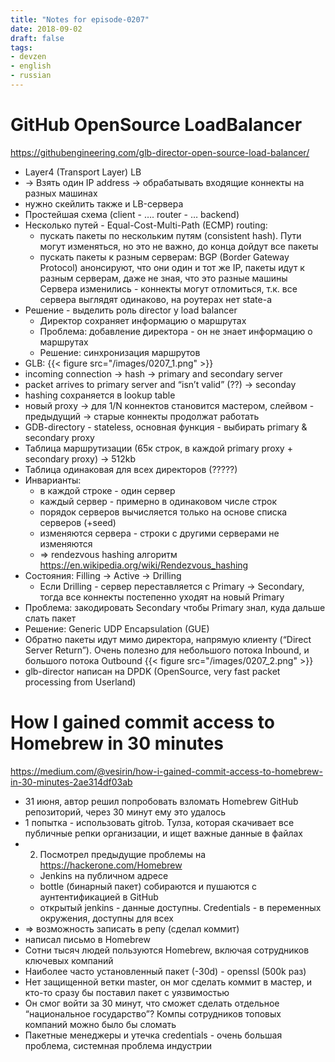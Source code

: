 ```yaml
---
title: "Notes for episode-0207"
date: 2018-09-02
draft: false
tags:
- devzen
- english
- russian
---
```


# GitHub OpenSource LoadBalancer
https://githubengineering.com/glb-director-open-source-load-balancer/

- Layer4 (Transport Layer) LB
- -> Взять один IP address -> обрабатывать входящие коннекты на разных машинах
- нужно скейлить также и LB-сервера
- Простейшая схема (client - …. router - … backend)
- Несколько путей - Equal-Cost-Multi-Path (ECMP) routing:
    - пускать пакеты по нескольким путям (consistent hash). Пути могут изменяться, но это не важно, до конца дойдут все пакеты
    - пускать пакеты к разным серверам: BGP (Border Gateway Protocol) анонсируют, что они один и тот же IP, пакеты идут к разным серверам, даже не зная, что это разные машины Сервера изменились - коннекты могут отломиться, т.к. все сервера выглядят одинаково, на роутерах нет state-а
- Решение - выделить роль director у load balancer
    - Директор сохраняет информацию о маршрутах
    - Проблема: добавление директора - он не знает информацию о маршрутах
    - Решение: синхронизация маршрутов
- GLB: 
    {{< figure src="/images/0207_1.png" >}}
- incoming connection -> hash -> primary and secondary server
- packet arrives to primary server and “isn’t valid” (??) -> seconday
- hashing сохраняется в lookup table
- новый proxy -> для 1/N коннектов становится мастером, слейвом - предыдущий -> старые коннекты продолжат работать
- GDB-directory - stateless, основная функция - выбирать primary & secondary proxy
- Таблица маршрутизации (65к строк, в каждой primary proxy + secondary proxy) -> 512kb
- Таблица одинаковая для всех директоров (?????)
- Инварианты:
    - в каждой строке - один сервер
    - каждый сервер - примерно в одинаковом числе строк
    - порядок серверов вычисляется только на основе списка серверов (+seed)
    - изменяются сервера - строки с другими серверами не изменяются
    - => rendezvous hashing алгоритм https://en.wikipedia.org/wiki/Rendezvous_hashing
- Состояния: Filling -> Active -> Drilling
    - Если Drilling - сервер переставляется с Primary -> Secondary, тогда все коннекты постепенно уходят на новый Primary
- Проблема: закодировать Secondary чтобы Primary знал, куда дальше слать пакет
- Решение: Generic UDP Encapsulation (GUE)
- Обратно пакеты идут мимо директора, напрямую клиенту (“Direct Server Return”). Очень полезно для небольшого потока Inbound, и большого потока Outbound
    {{< figure src="/images/0207_2.png" >}}
- glb-director написан на DPDK (OpenSource, very fast packet processing from Userland)

# How I gained commit access to Homebrew in 30 minutes
https://medium.com/@vesirin/how-i-gained-commit-access-to-homebrew-in-30-minutes-2ae314df03ab

- 31 июня, автор решил попробовать взломать Homebrew GitHub репозиторий, через 30 минут ему это удалось
- 1 попытка - использовать gitrob. Тулза, которая скачивает все публичные репки организации, и ищет важные данные в файлах
- 2. Посмотрел предыдущие проблемы на https://hackerone.com/Homebrew
    - Jenkins на публичном адресе
    - bottle (бинарный пакет) собираются и пушаются c аунтентификацией в GitHub
    - открытый jenkins - данные доступны. Credentials - в переменных окружения, доступны для всех
- => возможность записать в репу (сделал коммит)
- написал письмо в Homebrew
- Сотни тысяч людей пользуются Homebrew, включая сотрудников ключевых компаний
- Наиболее часто установленный пакет (-30d) - openssl (500k раз)
- Нет защищенной ветки master, он мог сделать коммит в мастер, и кто-то сразу бы поставил пакет с уязвимостью
- Он смог войти за 30 минут, что сможет сделать отдельное “национальное государство”? Компы сотрудников топовых компаний можно было бы сломать
- Пакетные менеджеры и утечка credentials - очень большая проблема, системная проблема индустрии
